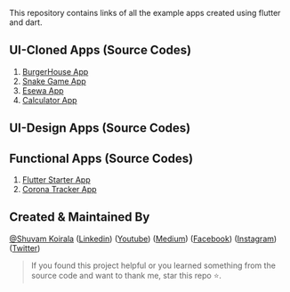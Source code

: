This repository contains links of all the example apps created using flutter and dart.
## UI-Cloned Apps (Source Codes)</h1>
1. [BurgerHouse App](https://github.com/shuvam-koirala/BurgerHouse-UI-clone)
2. [Snake Game App](https://github.com/shuvam-koirala/Snakegame-App-Clone)
3. [Esewa App](https://github.com/shuvam-koirala/esewaUI-App)
4. [Calculator App](https://github.com/shuvam-koirala/fluttercalculatorUI)
## UI-Design Apps (Source Codes)</h1>
## Functional Apps (Source Codes)</h1>
1. [Flutter Starter App](https://github.com/shuvam-koirala/flutter_starter_app)
2. [Corona Tracker App](https://github.com/shuvam-koirala/track_corona)

## Created & Maintained By

[@Shuvam Koirala](https://github.com/shuvam-koirala) ([Linkedin](https://www.linkedin.com/in/shuvam-koirala "LinkedIn Shuvam Koirala")) ([Youtube](https://www.youtube.com/channel/UCxei3a_ocUPux_foujUxYUg)) ([Medium](https://medium.com/@suvamkoirala08 "Medium Shuvam Koirala")) ([Facebook](https://www.facebook.com/shuvu00 "Facebook Shuvam Koirala")) ([Instagram](https://www.instagram.com/shuvu1112 "Instagram Shuvam Koirala")) ([Twitter](https://twitter.com/intent/follow?original_referer=https%3A%2F%2Fgithub.com%2Fshuvam-koirala&screen_name=koirala_shuvam "Twitter Shuvam Koirala"))

> If you found this project helpful or you learned something from the source code and want to thank me, star this repo ⭐.
